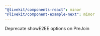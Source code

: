 ```yaml
---
"@livekit/components-react": minor
"@livekit/component-example-next": minor
---
```


Deprecate showE2EE options on PreJoin
